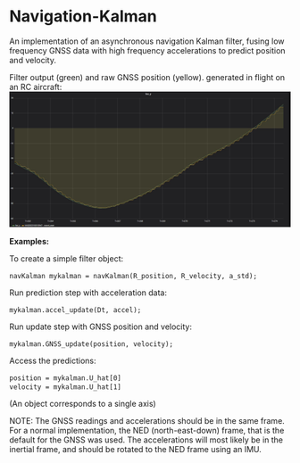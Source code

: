 # Navigation-Kalman
An implementation of an asynchronous navigation Kalman filter, fusing low frequency GNSS data with high frequency accelerations to predict position and velocity.

Filter output (green) and raw GNSS position (yellow). generated in flight on an RC aircraft:
![Filter outputs generated on an RC aircraft, showing the smoothing of the filter](https://github.com/EyalPorat/Navigation-Kalman/blob/main/Filter%20Test.jpeg)

**Examples:**

To create a simple filter object:
```
navKalman mykalman = navKalman(R_position, R_velocity, a_std);
```
Run prediction step with acceleration data:
```
mykalman.accel_update(Dt, accel);
```
Run update step with GNSS position and velocity:
```
mykalman.GNSS_update(position, velocity);
```
Access the predictions:
```
position = mykalman.U_hat[0]
velocity = mykalman.U_hat[1]
```

(An object corresponds to a single axis)

NOTE: The GNSS readings and accelerations should be in the same frame. For a normal implementation, the NED (north-east-down) frame, that is the default for the GNSS was used. The accelerations will most likely be in the inertial frame, and should be rotated to the NED frame using an IMU.
